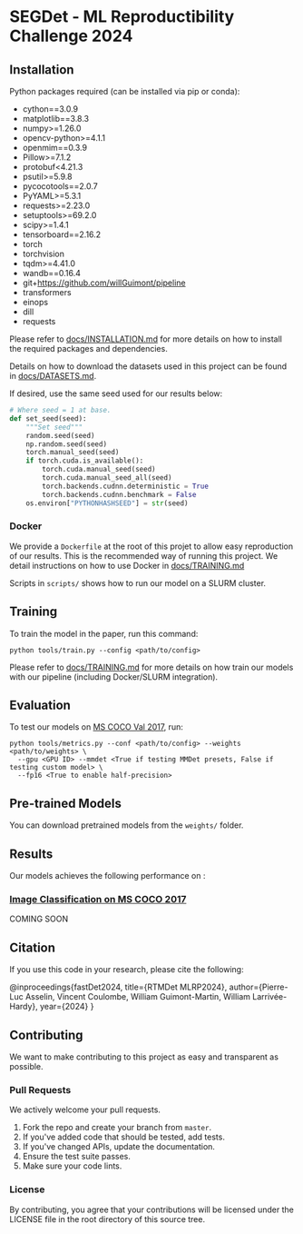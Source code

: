 # SEGDet - ML Reproductibility Challenge 2024

## Installation

Python packages required (can be installed via pip or conda):

- cython==3.0.9
- matplotlib==3.8.3
- numpy>=1.26.0
- opencv-python>=4.1.1
- openmim==0.3.9
- Pillow>=7.1.2
- protobuf<4.21.3
- psutil>=5.9.8
- pycocotools==2.0.7
- PyYAML>=5.3.1
- requests>=2.23.0
- setuptools>=69.2.0
- scipy>=1.4.1
- tensorboard==2.16.2
- torch
- torchvision
- tqdm>=4.41.0
- wandb==0.16.4
- git+https://github.com/willGuimont/pipeline
- transformers
- einops
- dill
- requests

Please refer to [docs/INSTALLATION.md](docs/INSTALLATION.md) for more details on how to install the required packages and dependencies.

Details on how to download the datasets used in this project can be found in [docs/DATASETS.md](docs/DATASETS.md).

If desired, use the same seed used for our results below:

```python
# Where seed = 1 at base.
def set_seed(seed):
    """Set seed"""
    random.seed(seed)
    np.random.seed(seed)
    torch.manual_seed(seed)
    if torch.cuda.is_available():
        torch.cuda.manual_seed(seed)
        torch.cuda.manual_seed_all(seed)
        torch.backends.cudnn.deterministic = True
        torch.backends.cudnn.benchmark = False
    os.environ["PYTHONHASHSEED"] = str(seed)
```

### Docker

We provide a `Dockerfile` at the root of this projet to allow easy reproduction of our results.
This is the recommended way of running this project.
We detail instructions on how to use Docker in [docs/TRAINING.md](docs/TRAINING.md)

Scripts in `scripts/` shows how to run our model on a SLURM cluster.

## Training

To train the model in the paper, run this command:

```shell
python tools/train.py --config <path/to/config>
```

Please refer to [docs/TRAINING.md](docs/TRAINING.md) for more details on how train our models with our pipeline (including Docker/SLURM integration).

## Evaluation

To test our models on [MS COCO Val 2017](https://cocodataset.org/#download), run:

```shell
python tools/metrics.py --conf <path/to/config> --weights <path/to/weights> \
  --gpu <GPU ID> --mmdet <True if testing MMDet presets, False if testing custom model> \
  --fp16 <True to enable half-precision>
```

## Pre-trained Models

You can download pretrained models from the `weights/` folder.

## Results

Our models achieves the following performance on :

### [Image Classification on MS COCO 2017](https://cocodataset.org/#home)

<!---| Model name         | Top 1 Accuracy  | Top 5 Accuracy |-->
<!---| ------------------ |---------------- | -------------- |-->
<!---| My awesome model   |     85%         |      95%       |-->

COMING SOON

## Citation

If you use this code in your research, please cite the following:

@inproceedings{fastDet2024,
  title={RTMDet MLRP2024},
  author={Pierre-Luc Asselin, Vincent Coulombe, William Guimont-Martin, William Larrivée-Hardy},
  year={2024}
}

## Contributing

We want to make contributing to this project as easy and transparent as possible.

### Pull Requests
We actively welcome your pull requests.

1. Fork the repo and create your branch from `master`.
2. If you've added code that should be tested, add tests.
3. If you've changed APIs, update the documentation.
4. Ensure the test suite passes.
5. Make sure your code lints.

### License
By contributing, you agree that your contributions will be licensed
under the LICENSE file in the root directory of this source tree.
